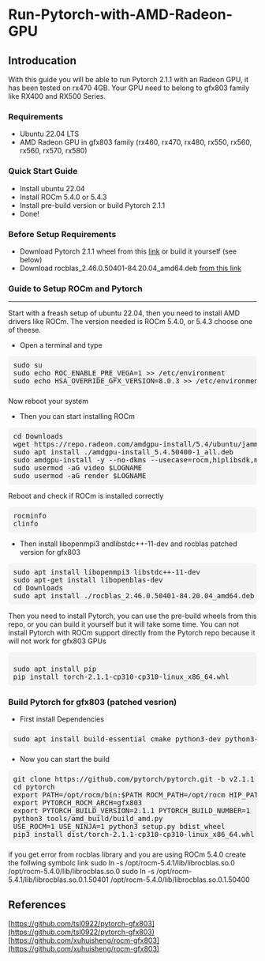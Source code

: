 # Run-Pytorch-with-AMD-Radeon-GPU

## Introducation
With this guide you will be able to run Pytorch 2.1.1 with an Radeon GPU, it has been tested on rx470 4GB. Your GPU need to belong to gfx803 family like RX400 and RX500 Series. 

### Requirements
- Ubuntu 22.04 LTS
- AMD Radeon GPU in gfx803 family (rx460, rx470, rx480, rx550, rx560, rx560, rx570, rx580)
  
### Quick Start Guide
- Install ubuntu 22.04
- Install ROCm 5.4.0 or 5.4.3
- Install pre-build version or build Pytorch 2.1.1
- Done!

### Before Setup Requirements
- Download Pytorch 2.1.1 wheel from this [link](https://drive.google.com/file/d/1Tkyqe8VxUPkpf_jLZRzJphKNlW5Cqixi/view?usp=sharing) or build it yourself (see below)
- Download rocblas_2.46.0.50401-84.20.04_amd64.deb [from this link](https://github.com/xuhuisheng/rocm-gfx803/releases/tag/rocm541)


### Guide to Setup ROCm and Pytorch
---
Start with a freash setup of ubuntu 22.04, then you need to install AMD drivers like ROCm. The version needed is ROCm 5.4.0, or 5.4.3 choose one of theese.
- Open a terminal and type
<pre style="background-color: #f4f4f4; padding: 10px; border-radius: 8px;">
sudo su
sudo echo ROC_ENABLE_PRE_VEGA=1 >> /etc/environment
sudo echo HSA_OVERRIDE_GFX_VERSION=8.0.3 >> /etc/environment
</pre>
Now reboot your system
<br />

- Then you can start installing ROCm

<pre style="background-color: #f4f4f4; padding: 10px; border-radius: 8px;">
cd Downloads
wget https://repo.radeon.com/amdgpu-install/5.4/ubuntu/jammy/amdgpu-install_5.4.50400-1_all.deb
sudo apt install ./amdgpu-install_5.4.50400-1_all.deb
sudo amdgpu-install -y --no-dkms --usecase=rocm,hiplibsdk,mlsdk
sudo usermod -aG video $LOGNAME
sudo usermod -aG render $LOGNAME
</pre>
Reboot and check if ROCm is installed correctly
<pre style="background-color: #f4f4f4; padding: 10px; border-radius: 8px;">
rocminfo
clinfo
</pre>  

 - Then install libopenmpi3 andlibstdc++-11-dev and rocblas patched version for gfx803

<pre style="background-color: #f4f4f4; padding: 10px; border-radius: 8px;">
sudo apt install libopenmpi3 libstdc++-11-dev
sudo apt-get install libopenblas-dev
cd Downloads
sudo apt install ./rocblas_2.46.0.50401-84.20.04_amd64.deb 
</pre>  

Then you need to install Pytorch, you can use the pre-build wheels from this repo, or you can build it yourself but it will take some time. You can not install Pytorch with ROCm support directly from the Pytorch repo because it will not work for gfx803 GPUs
<pre style="background-color: #f4f4f4; padding: 10px; border-radius: 8px;">

sudo apt install pip
pip install torch-2.1.1-cp310-cp310-linux_x86_64.whl
</pre>  


### Build Pytorch for gfx803 (patched vesrion)
- First install Dependencies
<pre style="background-color: #f4f4f4; padding: 10px; border-radius: 8px;">
sudo apt install build-essential cmake python3-dev python3-numpy ninja-build libomp-dev libcurl4-openssl-dev libgflags-dev libgoogle-glog-dev libssl-dev libyaml-cpp-dev git
</pre>
- Now you can start the build
<pre style="background-color: #f4f4f4; padding: 10px; border-radius: 8px;">
git clone https://github.com/pytorch/pytorch.git -b v2.1.1
cd pytorch
export PATH=/opt/rocm/bin:$PATH ROCM_PATH=/opt/rocm HIP_PATH=/opt/rocm/hip
export PYTORCH_ROCM_ARCH=gfx803
export PYTORCH_BUILD_VERSION=2.1.1 PYTORCH_BUILD_NUMBER=1
python3 tools/amd_build/build_amd.py
USE_ROCM=1 USE_NINJA=1 python3 setup.py bdist_wheel
pip3 install dist/torch-2.1.1-cp310-cp310-linux_x86_64.whl
</pre>
if you get error from rocblas library and you are using ROCm 5.4.0 create the follwing symbolc link
sudo ln -s /opt/rocm-5.4.1/lib/librocblas.so.0 /opt/rocm-5.4.0/lib/librocblas.so.0
sudo ln -s /opt/rocm-5.4.1/lib/librocblas.so.0.1.50401 /opt/rocm-5.4.0/lib/librocblas.so.0.1.50400

## References
[https://github.com/tsl0922/pytorch-gfx803](https://github.com/tsl0922/pytorch-gfx803) <br />
[https://github.com/xuhuisheng/rocm-gfx803](https://github.com/xuhuisheng/rocm-gfx803)
